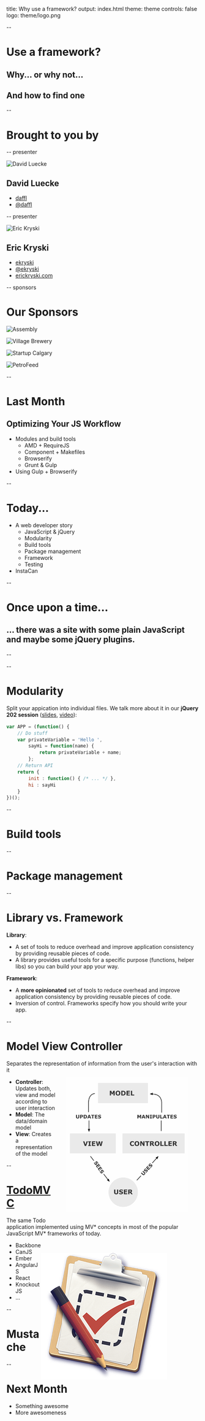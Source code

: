 title: Why use a framework?
output: index.html
theme: theme
controls: false
logo: theme/logo.png

--

# Use a framework?

## Why... or why not...

## And how to find one

--

# Brought to you by

-- presenter

![David Luecke](http://gravatar.com/avatar/a14850281f19396480bdba4aab2d52ef?s=200)

## David Luecke

* [<i class="fa fa-github"></i> daffl](https://github.com/daffl)
* [<i class="fa fa-twitter"></i> @daffl](http://twitter.com/daffl)

-- presenter

![Eric Kryski](http://gravatar.com/avatar/23aba778a7daae99348aeb0728cf4aec?s=200)

## Eric Kryski

* [<i class="fa fa-github"></i> ekryski](https://github.com/ekryski)
* [<i class="fa fa-twitter"></i> @ekryski](http://twitter.com/ekryski)
* [<i class="fa fa-home"></i> erickryski.com](http://erickryski.com)

-- sponsors

# Our Sponsors

![Assembly](img/sponsors/assembly_logo.png)

![Village Brewery](img/sponsors/village_brewery_logo.png)

![Startup Calgary](img/sponsors/startup_calgary_logo.png)

![PetroFeed](img/sponsors/petrofeed_logo.png)

--

# Last Month

## Optimizing Your JS Workflow

* Modules and build tools
  * AMD + RequireJS
  * Component + Makefiles
  * Browserify
  * Grunt & Gulp
* Using Gulp + Browserify

--

# Today...

* A web developer story
  * JavaScript & jQuery
  * Modularity
  * Build tools
  * Package management
  * Framework
  * Testing
* InstaCan

--

# Once upon a time...

## ... there was a site with some plain JavaScript and maybe some jQuery plugins.

--

<script src="https://gist.github.com/daffl/43749f8e99a8e000a277.js"></script>

--

# Modularity

Split your appication into individual files. We talk more about it
in our __jQuery 202 session__ ([slides](http://yycjs.com/jquery-202-and-web-components/#slide1),
[video](https://www.youtube.com/watch?v=Bm9C7WvJOIk)):

```javascript
var APP = (function() {
	// Do stuff
	var privateVariable = 'Hello ',
		sayHi = function(name) {
			return privateVariable + name;
		};
	// Return API
	return {
		init : function() { /* ... */ },
		hi : sayHi
	}
})();
```
--

# Build tools

--

# Package management

--

# Library vs. Framework

__Library__:

* A set of tools to reduce overhead and improve application consistency by providing reusable pieces of code.
* A library provides useful tools for a specific purpose (functions, helper libs) so you can build your app your way.

__Framework__:

* A **more opinionated** set of tools to reduce overhead and improve application consistency by providing reusable pieces of code.
* Inversion of control. Frameworks specify how you should write your app.

--

# Model View Controller

Separates the representation of information from the user's interaction with it
<img src="img/mvc.png" alt="MVC overview" style="float: right; margin: 2em;" />

* __Controller__: Updates both, view and model according to user interaction
* __Model__: The data/domain model
* __View__: Creates a representation of the model

--

# [TodoMVC](http://todomvc.com/)

The same Todo application implemented using MV\* concepts in most of the popular JavaScript MV\*
frameworks of today.

<img src="img/todomvc.png" alt="TodoMVC" style="float: right; margin-right: 6em; margin-top: 2em;" />

* Backbone
* CanJS
* Ember
* AngularJS
* React
* KnockoutJS
* ...

--

# Mustache

--

# Next Month

* Something awesome
* More awesomeness
